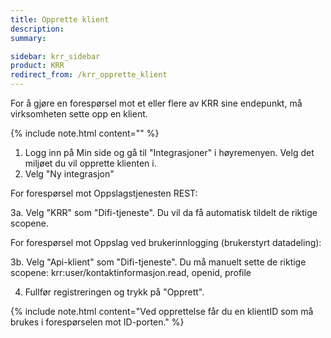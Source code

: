 ```yaml
---
title: Opprette klient
description:
summary:

sidebar: krr_sidebar
product: KRR
redirect_from: /krr_opprette_klient
---
```


For å gjøre en forespørsel mot et eller flere av KRR sine endepunkt, må virksomheten sette opp en klient. 



{% include note.html content="" %}

1. Logg inn på Min side og gå til "Integrasjoner" i høyremenyen. Velg det miljøet du vil opprette klienten i.
2. Velg "Ny integrasjon"

For forespørsel mot Oppslagstjenesten REST: 

3a. Velg "KRR" som "Difi-tjeneste". Du vil da få automatisk tildelt de riktige scopene.

For forespørsel mot Oppslag ved brukerinnlogging (brukerstyrt datadeling):

3b. Velg "Api-klient" som "Difi-tjeneste". Du må manuelt sette de riktige scopene:
krr:user/kontaktinformasjon.read, openid, profile

4. Fullfør registreringen og trykk på "Opprett".
   
{% include note.html content="Ved opprettelse får du en klientID som må brukes i forespørselen mot ID-porten." %}
